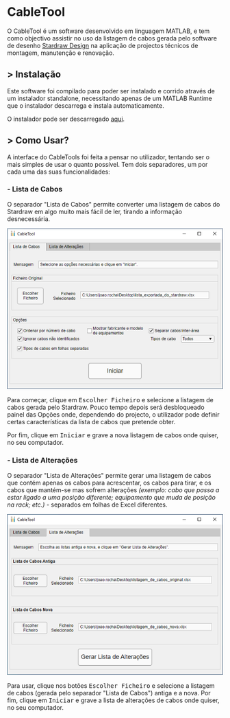 # CableTool

O CableTool é um software desenvolvido em linguagem MATLAB, e tem como objectivo assistir no uso da listagem de cabos gerada pelo software de desenho [Stardraw Design](https://www.stardraw.com/sd7) na aplicação de projectos técnicos de montagem, manutenção e renovação.

## > Instalação

Este software foi compilado para poder ser instalado e corrido através de um instalador standalone, necessitando apenas de um MATLAB Runtime que o instalador descarrega e instala automaticamente.

O instalador pode ser descarregado [aqui](https://github.com/JoaoRochaRTP/CableTool/releases).

## > Como Usar?

A interface do CableTools foi feita a pensar no utilizador, tentando ser o mais simples de usar o quanto possível.
Tem dois separadores, um por cada uma das suas funcionalidades:

### - Lista de Cabos

O separador "Lista de Cabos" permite converter uma listagem de cabos do Stardraw em algo muito mais fácil de ler, tirando a informação desnecessária.

![preview 1](https://github.com/JoaoRochaRTP/CableTool/blob/main/preview_cabos.png)

Para começar, clique em <kbd>Escolher Ficheiro</kbd> e selecione a listagem de cabos gerada pelo Stardraw.
Pouco tempo depois será desbloqueado painel das Opções onde, dependendo do projecto, o utilizador pode definir certas características da lista de cabos que pretende obter.

Por fim, clique em <kbd>Iniciar</kbd> e grave a nova listagem de cabos onde quiser, no seu computador.

### - Lista de Alterações

O separador "Lista de Alterações" permite gerar uma listagem de cabos que contém apenas os cabos para acrescentar, os cabos para tirar, e os cabos que mantém-se mas sofrem alterações *(exemplo: cabo que passa a estar ligado a uma posição diferente; equipamento que muda de posição na rack; etc.)* - separados em folhas de Excel diferentes.

![preview 2](https://github.com/JoaoRochaRTP/CableTool/blob/main/preview_alteracoes.png)

Para usar, clique nos botões <kbd>Escolher Ficheiro</kbd> e selecione a listagem de cabos (gerada pelo separador "Lista de Cabos") antiga e a nova.
Por fim, clique em <kbd>Iniciar</kbd> e grave a lista de alterações de cabos onde quiser, no seu computador.
